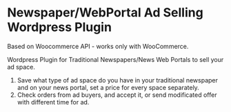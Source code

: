 # Newspaper/WebPortal Ad Selling Wordpress Plugin
Based on Woocommerce API - works only with WooCommerce.

Wordpress Plugin for Traditional Newspapers/News Web Portals to sell your ad space.
1. Save what type of ad space do you have in your traditional newspaper and on your news portal, set a price for every space separately.
2. Check orders from ad buyers, and accept it, or send modificated offer with different time for ad.
